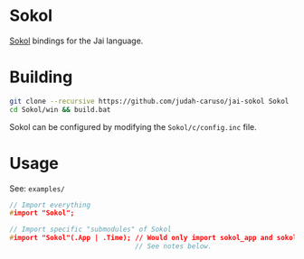 # Sokol

[Sokol](https://github.com/floooh/sokol) bindings for the Jai language.

# Building

```sh
git clone --recursive https://github.com/judah-caruso/jai-sokol Sokol
cd Sokol/win && build.bat
```

Sokol can be configured by modifying the `Sokol/c/config.inc` file.

# Usage

See: `examples/`

```c
// Import everything
#import "Sokol";

// Import specific "submodules" of Sokol
#import "Sokol"(.App | .Time); // Would only import sokol_app and sokol_time
                               // See notes below.
```